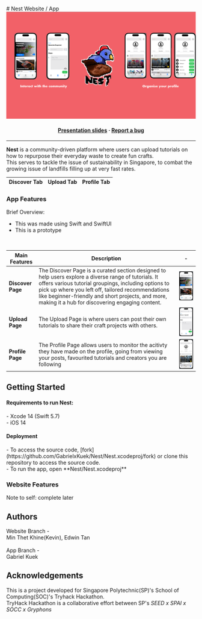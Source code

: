 </br>
  # Nest
Website / App 

<img src="https://github.com/GabrielxKuek/Nest/blob/App-Branch/assets/Screenshot%202023-10-16%20102232.png">

<h4 align="center">
  <a href="https://docs.google.com/presentation/d/1Hw9QW27N159Nn0rGdDLNwrqFb_KwFudC8k2CTvvxNcg/edit?usp=sharing">Presentation slides</a>
  <span> · </span>
  <a href="https:/github.com/GabrielxKuek/Nest/issues">Report a bug</a>
</h4>

---

**Nest** is a community-driven platform where users can upload tutorials on how to repurpose their everyday waste to create fun crafts.
<br>
This serves to tackle the issue of sustainability in Singapore, to combat the growing issue of landfills filling up at very fast rates.

| **Discover Tab** | **Upload Tab** | **Profile Tab** |
| ---------------- | -------------- | --------------- |

### App Features
Brief Overview:
- This was made using Swift and SwiftUI
- This is a prototype
<br>

| Main Features | Description | - |
| ---------- | ----------- | ---------------- |
| **Discover Page** | The Discover Page is a curated section designed to help users explore a diverse range of tutorials. It offers various tutorial groupings, including options to pick up where you left off, tailored recommendations like beginner-friendly and short projects, and more, making it a hub for discovering engaging content. | ![](assets/nest-home.jpg) |
| **Upload Page** | The Upload Page is where users can post their own tutorials to share their craft projects with others. | ![](assets/nest-upload.jpg) |
| **Profile Page** | The Profile Page allows users to monitor the acitivty they have made on the profile, going from viewing your posts, favourited tutorials and creators you are following | ![](assets/nest-profile-favourites.png) |

## Getting Started
<h4> Requirements to run Nest:</h4>
- Xcode 14 (Swift 5.7)
</br>
- iOS 14


<h4> Deployment </h4>
- To access the source code, [fork](https://github.com/GabrielxKuek/Nest/Nest.xcodeproj/fork) or clone this repository to access the source code.
</br>
- To run the app, open **Nest/Nest.xcodeproj**


### Website Features
<div styles: "color: red">Note to self: complete later</div>

## Authors
Website Branch - <br>
Min Thet Khine(Kevin), Edwin Tan <br><br>
App Branch - <br>
Gabriel Kuek

## Acknowledgements
This is a project developed for Singapore Polytechnic(SP)'s School of Computing(SOC)'s Tryhack Hackathon.
<br>
TryHack Hackathon is a collaborative effort between SP's *SEED x SPAI x SOCC x Gryphons*
